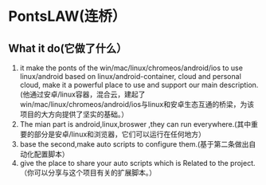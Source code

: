 # PontsLAW(连桥）


## What it do(它做了什么）
1. it make the ponts of the win/mac/linux/chromeos/android/ios to use linux/android based on linux/android-container, cloud and personal cloud, make it a powerful place to use and support our main description.(他通过安卓/linux容器，混合云，建起了win/mac/linux/chromeos/android/ios与linux和安卓生态互通的桥梁，为该项目的大方向提供了坚实的基础。）
2. The mian part is android,linux,broswer ,they can run everywhere.(其中重要的部分是安卓/linux和浏览器，它们可以运行在任何地方）
3. base the second,make auto scripts to configure them.(基于第二条做出自动化配置脚本）
4. give the place to share your auto scripts which is Related to the project.（你可以分享与这个项目有关的扩展脚本。）
